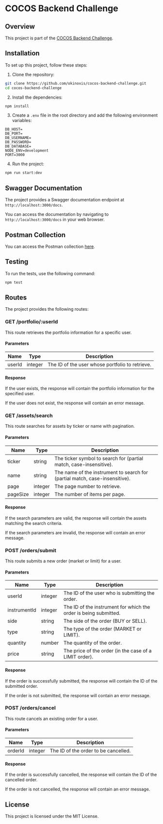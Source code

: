 # COCOS Backend Challenge

## Overview

This project is part of the [COCOS Backend Challenge](https://github.com/cocos-capital/cocos-challenge/blob/main/backend-challenge.md).

## Installation

To set up this project, follow these steps:

1. Clone the repository:

```bash
git clone https://github.com/okinoxis/cocos-backend-challenge.git
cd cocos-backend-challenge
```

2. Install the dependencies:

```bash
npm install
```

3. Create a `.env` file in the root directory and add the following environment variables:

```
DB_HOST=
DB_PORT=
DB_USERNAME=
DB_PASSWORD=
DB_DATABASE=
NODE_ENV=development
PORT=3000
```

4. Run the project:

```bash
npm run start:dev
```

## Swagger Documentation

The project provides a Swagger documentation endpoint at `http://localhost:3000/docs`.

You can access the documentation by navigating to `http://localhost:3000/docs` in your web browser.

## Postman Collection

You can access the Postman collection [here](https://www.postman.com/aviation-astronaut-67328697/workspace/okinoxis/collection/27303646-4e48e9f0-b071-471d-bfec-3ee6ad7ebc08).

## Testing

To run the tests, use the following command:

```bash
npm test
```

## Routes

The project provides the following routes:

### GET /portfolio/:userId

This route retrieves the portfolio information for a specific user.

#### Parameters

| Name   | Type    | Description                                     |
| ------ | ------- | ----------------------------------------------- |
| userId | integer | The ID of the user whose portfolio to retrieve. |

#### Response

If the user exists, the response will contain the portfolio information for the specified user.

If the user does not exist, the response will contain an error message.

### GET /assets/search

This route searches for assets by ticker or name with pagination.

#### Parameters

| Name     | Type    | Description                                                                 |
| -------- | ------- | --------------------------------------------------------------------------- |
| ticker   | string  | The ticker symbol to search for (partial match, case-insensitive).          |
| name     | string  | The name of the instrument to search for (partial match, case-insensitive). |
| page     | integer | The page number to retrieve.                                                |
| pageSize | integer | The number of items per page.                                               |

#### Response

If the search parameters are valid, the response will contain the assets matching the search criteria.

If the search parameters are invalid, the response will contain an error message.

### POST /orders/submit

This route submits a new order (market or limit) for a user.

#### Parameters

| Name         | Type    | Description                                                      |
| ------------ | ------- | ---------------------------------------------------------------- |
| userId       | integer | The ID of the user who is submitting the order.                  |
| instrumentId | integer | The ID of the instrument for which the order is being submitted. |
| side         | string  | The side of the order (BUY or SELL).                             |
| type         | string  | The type of the order (MARKET or LIMIT).                         |
| quantity     | number  | The quantity of the order.                                       |
| price        | string  | The price of the order (in the case of a LIMIT order).           |

#### Response

If the order is successfully submitted, the response will contain the ID of the submitted order.

If the order is not submitted, the response will contain an error message.

### POST /orders/cancel

This route cancels an existing order for a user.

#### Parameters

| Name    | Type    | Description                          |
| ------- | ------- | ------------------------------------ |
| orderId | integer | The ID of the order to be cancelled. |

#### Response

If the order is successfully cancelled, the response will contain the ID of the cancelled order.

If the order is not cancelled, the response will contain an error message.

## License

This project is licensed under the MIT License.
